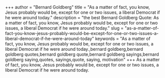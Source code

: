 +++
author = "Bernard Goldberg"
title = "As a matter of fact, you know, Jesus probably would be, except for one or two issues, a liberal Democrat if he were around today."
description = "the best Bernard Goldberg Quote: As a matter of fact, you know, Jesus probably would be, except for one or two issues, a liberal Democrat if he were around today."
slug = "as-a-matter-of-fact-you-know-jesus-probably-would-be-except-for-one-or-two-issues-a-liberal-democrat-if-he-were-around-today"
keywords = "As a matter of fact, you know, Jesus probably would be, except for one or two issues, a liberal Democrat if he were around today.,bernard goldberg,bernard goldberg quotes,bernard goldberg quote,bernard goldberg sayings,bernard goldberg saying,quotes, sayings,quote, saying, motivation"
+++
As a matter of fact, you know, Jesus probably would be, except for one or two issues, a liberal Democrat if he were around today.
